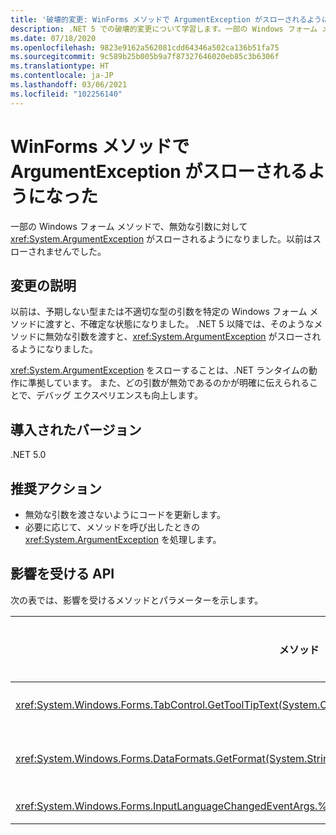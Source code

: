 ```yaml
---
title: '破壊的変更: WinForms メソッドで ArgumentException がスローされるようになった'
description: .NET 5 での破壊的変更について学習します。一部の Windows フォーム メソッドで、無効な引数に対する ArgumentException がスローされるようになりました。
ms.date: 07/18/2020
ms.openlocfilehash: 9823e9162a562081cdd64346a502ca136b51fa75
ms.sourcegitcommit: 9c589b25b005b9a7f87327646020eb85c3b6306f
ms.translationtype: HT
ms.contentlocale: ja-JP
ms.lasthandoff: 03/06/2021
ms.locfileid: "102256140"
---
```

# <a name="winforms-methods-now-throw-argumentexception"></a>WinForms メソッドで ArgumentException がスローされるようになった

一部の Windows フォーム メソッドで、無効な引数に対して <xref:System.ArgumentException> がスローされるようになりました。以前はスローされませんでした。

## <a name="change-description"></a>変更の説明

以前は、予期しない型または不適切な型の引数を特定の Windows フォーム メソッドに渡すと、不確定な状態になりました。 .NET 5 以降では、そのようなメソッドに無効な引数を渡すと、<xref:System.ArgumentException> がスローされるようになりました。

<xref:System.ArgumentException> をスローすることは、.NET ランタイムの動作に準拠しています。 また、どの引数が無効であるのかが明確に伝えられることで、デバッグ エクスペリエンスも向上します。

## <a name="version-introduced"></a>導入されたバージョン

.NET 5.0

## <a name="recommended-action"></a>推奨アクション

- 無効な引数を渡さないようにコードを更新します。
- 必要に応じて、メソッドを呼び出したときの <xref:System.ArgumentException> を処理します。

## <a name="affected-apis"></a>影響を受ける API

次の表では、影響を受けるメソッドとパラメーターを示します。

| メソッド | パラメーター名 | 条件 | 追加されたバージョン |
|-|-|-|-|
| <xref:System.Windows.Forms.TabControl.GetToolTipText(System.Object)?displayProperty=fullName> | `item` | 引数が <xref:System.Windows.Forms.TabPage> 型ではありません。 | Preview 1 |
| <xref:System.Windows.Forms.DataFormats.GetFormat(System.String)?displayProperty=fullName> | `format` | 引数が `null`、<xref:System.String.Empty?displayProperty=nameWithType>、または空白です。 | Preview 5 |
| <xref:System.Windows.Forms.InputLanguageChangedEventArgs.%23ctor(System.Globalization.CultureInfo,System.Byte)> | `culture` | 指定のカルチャに `InputLanguage` を取得できません。 | Preview 7 |

<!--

### Affected APIs

- `M:System.Windows.Forms.TabControl.GetToolTipText(System.Object)`
- `M:System.Windows.Forms.DataFormats.GetFormat(System.String)`
- `M:System.Windows.Forms.InputLanguageChangedEventArgs.%23ctor(System.Globalization.CultureInfo,System.Byte)`

### Category

Windows Forms

-->

